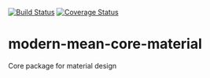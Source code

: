 [![Build Status](https://travis-ci.org/modern-mean/modern-mean-core-material.svg?branch=master)](https://travis-ci.org/modern-mean/modern-mean-core-material)
[![Coverage Status](https://coveralls.io/repos/github/modern-mean/modern-mean-core-material/badge.svg?branch=master)](https://coveralls.io/github/modern-mean/modern-mean-core-material?branch=master)


# modern-mean-core-material
Core package for material design
